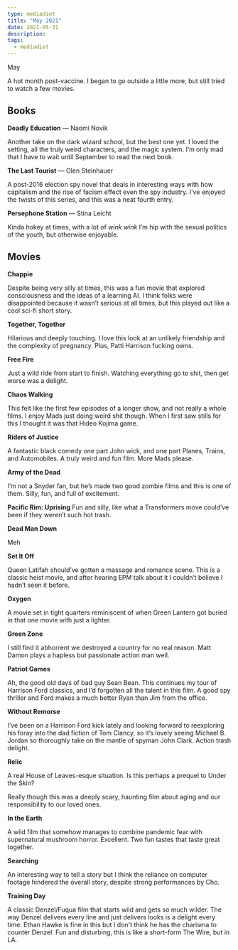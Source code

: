 ```yaml
---
type: mediadiet
title: "May 2021"
date: 2021-05-31
description: 
tags:
  - mediadiet
---
```


May

A hot month post-vaccine. I began to go outside a little more, but still tried to watch a few movies.

<!--more-->

## Books

**Deadly Education** — Naomi Novik

Another take on the dark wizard school, but the best one yet. I loved the setting, all the truly weird characters, and the magic system. I’m only mad that I have to wait until September to read the next book.

**The Last Tourist** — Olen Steinhauer

A post-2016 election spy novel that deals in interesting ways with how capitalism and the rise of facism effect even the spy industry. I've enjoyed the twists of this series, and this was a neat fourth entry.

**Persephone Station** — Stina Leicht

Kinda hokey at times, with a lot of _wink wink_ I’m hip with the sexual politics of the youth, but otherwise enjoyable. 

## Movies

**Chappie**

Despite being very silly at times, this was a fun movie that explored consciousness and the ideas of a learning AI. I think folks were disappointed because it wasn’t serious at all times, but this played out like a cool sci-fi short story.

**Together, Together**

Hilarious and deeply touching. I love this look at an unlikely friendship and the complexity of pregnancy. Plus, Patti Harrison fucking owns.

**Free Fire**

Just a wild ride from start to finish. Watching everything go to shit, then get worse was a delight.

**Chaos Walking**

This felt like the first few episodes of a longer show, and not really a whole films. I enjoy Mads just doing weird shit though. When I first saw stills for this I thought it was that Hideo Kojima game.

**Riders of Justice**

A fantastic black comedy one part John wick, and one part Planes, Trains, and Automobiles. A truly weird and fun film. More Mads please.

**Army of the Dead**

I’m not a Snyder fan, but he’s made two good zombie films and this is one of them. Silly, fun, and full of excitement.

**Pacific Rim: Uprising**
Fun and silly, like what a Transformers move could’ve been if they weren’t such hot trash.

**Dead Man Down**

Meh

**Set It Off**

Queen Latifah should’ve gotten a massage and romance scene. This is a classic heist movie, and after hearing EPM talk about it I couldn’t believe I hadn’t seen it before. 

**Oxygen**

A movie set in tight quarters reminiscent of when Green Lantern got buried in that one movie with just a lighter.

**Green Zone**

I still find it abhorrent we destroyed a country for no real reason. Matt Damon plays a hapless but passionate action man well.

**Patriot Games**

Ah, the good old days of bad guy Sean Bean. This continues my tour of Harrison Ford classics, and I’d forgotten all the talent in this film. A good spy thriller and Ford makes a much better Ryan than Jim from the office.

**Without Remorse**

I’ve been on a Harrison Ford kick lately and looking forward to reexploring his foray into the dad fiction of Tom Clancy, so it’s lovely seeing Michael B. Jordan so thoroughly take on the mantle of spyman John Clark. Action trash delight.

**Relic**

A real House of Leaves-esque situation. Is this perhaps a prequel to Under the Skin?

Really though this was a deeply scary, haunting film about aging and our responsibility to our loved ones.

**In the Earth**

A wild film that somehow manages to combine pandemic fear with supernatural mushroom horror. Excellent. Two fun tastes that taste great together.

**Searching**

An interesting way to tell a story but I think the reliance on computer footage hindered the overall story, despite strong performances by Cho.

**Training Day**

A classic Denzel/Fuqua film that starts wild and gets so much wilder. The way Denzel delivers every line and just delivers looks is a delight every time. Ethan Hawke is fine in this but I don't think he has the charisma to counter Denzel. Fun and disturbing, this is like a short-form The Wire, but in LA.